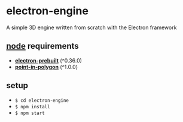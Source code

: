 # electron-engine
A simple 3D engine written from scratch with the Electron framework

## [node](https://nodejs.org/en/) requirements
- [**electron-prebuilt**](https://libraries.io/npm/electron-prebuilt) (^0.36.0)
- [**point-in-polygon**](https://libraries.io/npm/point-in-polygon) (^1.0.0)

## setup
- `$ cd electron-engine`
- `$ npm install`
- `$ npm start`

